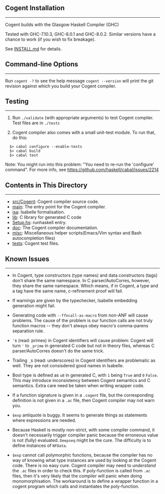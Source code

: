 ## Cogent Installation
------------------

Cogent builds with the Glasgow Haskell Compiler (GHC)

Tested with GHC-7.10.3, GHC-8.0.1 and GHC-8.0.2. Similar versions have a chance to work (if you wish to fix breakage).

See [INSTALL.md](./INSTALL.md) for details.


## Command-line Options
--------------------

Run `cogent -?` to see the help message
`cogent --version` will print the git revision against which you build your Cogent compiler.


## Testing
-------

1. Run `./validate` (with appropriate arguments) to test Cogent compiler. Test files are in `./tests`

2. Cogent compiler also comes with a small unit-test module. To run that, do this:
```
  $> cabal configure --enable-tests
  $> cabal build
  $> cabal test
```
Note: You might run into this problem: "You need to re-run the 'configure' command".
      For more info, see https://github.com/haskell/cabal/issues/2214


## Contents in This Directory
--------------------------
* [src/Cogent](./src/Cogent): Cogent compiler source code.
* [main](./main): The entry point for the Cogent compiler.
* [isa](./isa): Isabelle formalisation.
* [lib](./lib): C library for generated C code
* [Setup.hs](./Setup.hs): runhaskell entry.
* [doc](./doc): The Cogent compiler documentation.
* [misc](./misc): Miscellaneous helper scripts(Emacs/Vim syntax and Bash autocompletion files)
* [tests](./tests): Cogent test files.


## Known Issues
----------

* In Cogent, type constructors (type names) and data constructors (tags) don't share
the same namespace. In C parser/AutoCorres, however, they share the same 
namespace. Which means, if in Cogent, a type and a tag have the same name,
c-refinement proof will fail.

* If warnings are given by the typechecker, Isabelle embedding generation might
fail.

* Generating code with `--ffncall-as-macro` from non-ANF will cause problems. The
cause of the problem is our function calls are not truly function macros -- they
don't always obey macro's comma-parens separation rule.

* `'`s (read: primes) in Cogent identifiers will cause problem: Cogent will turn `'` to
`_prime` in generated C code but not in theory files, whereas C parser/AutoCorres
doesn't do the same trick.

* Trailing `_`s (read: underscores) in Cogent identifiers are problematic as well.
They are not consisdered good names in Isabelle.

* Bool type is defined as `u8` in generated C, with `1` being `True` and `0` `False`. This may
introduce inconsistency between Cogent semantics and C semantics. Extra care need be
taken when writing wrapper code.

* If a function signature is given in a `.cogent` file, but the corresponding definition
is not given in a `.ac` file, then Cogent compiler may not warn you.

* `$exp` antiquote is buggy. It seems to generate things as statements where expressions
are needed.

* Because Haskell is mostly non-strict, with some compiler command, it doesn't necessarily 
trigger compiler panic because the erroneous value is not (fully) evaluated.
`Deepseq` might be the cure. The difficulty is to define instances of `NFData`.

* `$exp` cannot call polymorphic functions, because the compiler has no way of knowing
what type instances are used by looking at the Cogent code. There is no easy cure. Cogent
compiler may need to *understand* the `.ac` files in order to check this. If poly-function
is called from `.ac` files, then it's very likely that the compiler will panic when
doing monomorphisation. The workaround is to define a wrapper function in a cogent program
which calls and instantiates the poly-function.

